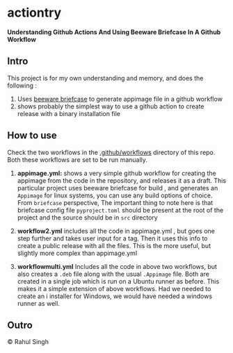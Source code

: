 # actiontry
**Understanding Github Actions And Using Beeware Briefcase In A Github Workflow**

## Intro 
This project is for my own understanding and memory, and does the following : 

1. Uses [beeware briefcase](https://beeware.org/project/projects/tools/briefcase/) to generate appimage file in a github workflow
2. shows probably the simplest way to use a github action to create release with a binary installation file

## How to use

Check the two workflows in the [.github/workflows](https://github.com/rahlumin/actiontry/tree/maser/.github/workflows) directory of this repo. Both these workflows are set to be run manually. 

1. **appimage.yml:** shows a very simple github workflow for creating the appimage  from the code in the repository, and releases it as a draft.
                 This particular project uses beeware briefcase for build , and generates an `Appimage` for linux systems, you can use any build options of choice. 
                 From `briefcase` perspective, The important thing to note here is that briefcase config file `pyproject.toml` 
                  should be present at the root of the project and the source should be in `src` directory

 2. **workflow2.yml** includes all the code in appimage.yml , but goes one step further and takes user input for a tag. 
                      Then it uses this info to create a public release with all the   files. 
                      This is  the more useful, but slightly more complex than appimage.yml
 3. **workflowmulti.yml** Includes all the code in above two workflows, but also creates a  `.deb` file along with the usual `.Appimage` file. 
                          Both are created in a single job which is run on a Ubuntu runner as before. This makes it a simple extension of above workflows. Had we needed to create an i                                installer for Windows, we would have needed a windows runner as well. 
       

## Outro 
&copy; Rahul Singh

